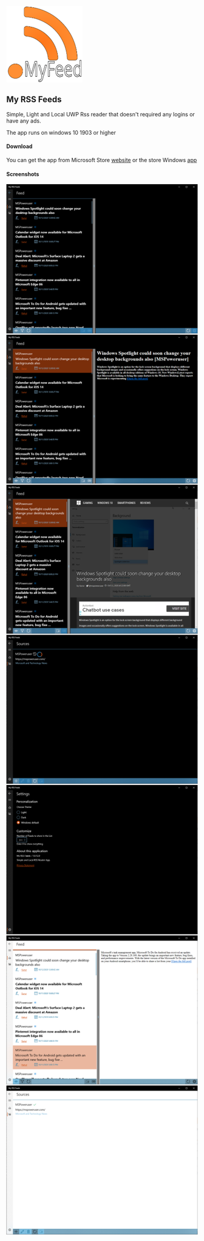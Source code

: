 <img src="images/logo.svg" height="200" alt="App Logo">

## My RSS Feeds
Simple, Light and Local UWP Rss reader that doesn't required any logins or have any ads.

The app runs on windows 10 1903 or higher

#### Download
You can get the app from Microsoft Store [website](https://www.microsoft.com/store/apps/9N24N9195ZM1) or the store Windows [app](ms-windows-store://pdp/?productid=9N24N9195ZM1)

#### Screenshots
![Dark Theme Home/Feeds page with data loaded](images/Screenshot2020-10-12072223.png)
![Dark Theme Home/Feeds page with post selected](images/Screenshot2020-10-12072300.png)
![Dark Theme Home/Feeds page with post opened in built-in browser](images/Screenshot2020-10-12072509.png)
![Dark Theme Sources page with a source checking if works or not](images/Screenshot2020-10-12072525.png)
![Dark Theme Settings page](images/Screenshot2020-10-12072538.png)
![Light Theme Home/Feed page with data loaded and a post selected](images/Screenshot2020-10-12072635.png)
![Light Theme Sources page with a source checked as working](images/Screenshot2020-10-12072706.png)